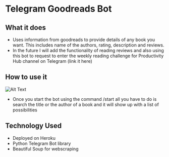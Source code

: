 # Telegram Goodreads Bot

## What it does

- Uses information from goodreads to provide details of any book you want. This includes name of the authors, rating, description and reviews.
- In the future I will add the functionality of reading reviews and also using this bot to request to enter the weekly reading challenge for Productivity Hub channel on Telegram (link it here)

## How to use it
![Alt Text](https://media.giphy.com/media/Nsvhp4cyujfxR1M1a6/giphy.gif)

- Once you start the bot using the command /start all you have to do is search the title or the author of a book and it will show up with a list of possibilities

## Technology Used

- Deployed on Heroku
- Python Telegram Bot library
- Beautiful Soup for webscraping

